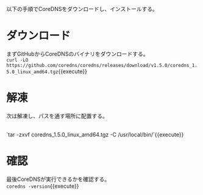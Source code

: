 以下の手順でCoreDNSをダウンロードし、インストールする。

# ダウンロード
まずGitHubからCoreDNSのバイナリをダウンロードする。
<br/>
`curl -LO https://github.com/coredns/coredns/releases/download/v1.5.0/coredns_1.5.0_linux_amd64.tgz`{{execute}}

# 解凍
次は解凍し、パスを通す場所に配置する。

<br/>
`tar -zxvf coredns_1.5.0_linux_amd64.tgz -C /usr/local/bin/`{{execute}}

# 確認
最後CoreDNSが実行できるかを確認する。
<br/>
`coredns -version`{{execute}}
